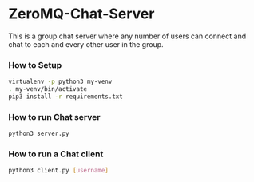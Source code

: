 # ZeroMQ-Chat-Server
This is a  group chat server where any number of users can connect and chat to each and every other user in the group. 


### How to Setup

```sh
virtualenv -p python3 my-venv
. my-venv/bin/activate
pip3 install -r requirements.txt
```

### How to run Chat server

```sh
python3 server.py
```

### How to run a Chat client

```sh
python3 client.py [username]
```
